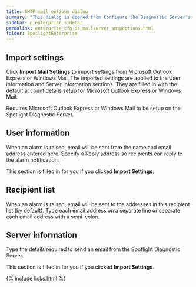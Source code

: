 ```yaml
---
title: SMTP mail options dialog
summary: "This dialog is opened from Configure the Diagnostic Server's mail server or Send an Email Dialog. The settings are used by Configure | Alarm Actions | Alarm Action | Send email to."
sidebar: p_enterprise_sidebar
permalink: enterprise_cfg_ds_mailserver_smtpoptions.html
folder: SpotlightEnterprise
---
```




## Import settings

Click **Import Mail Settings** to import settings from Microsoft Outlook Express or Windows Mail. The imported settings are applied to the User information and Server information sections. They are filled in with the default account details setup for Microsoft Outlook Express or Windows Mail.

Requires Microsoft Outlook Express or Windows Mail to be setup on the Spotlight Diagnostic Server.

## User information

When an alarm is raised, email will be sent from the name and email address entered here. Specify a Reply address so recipients can reply to the alarm notification.

This section is filled in for you if you clicked **Import Settings**.

## Recipient list

When an alarm is raised, email will be sent to the addresses in this recipient list (by default). Type each email address on a separate line or separate each email address with a semi-colon. 

## Server information

Type the details required to send an email from the Spotlight Diagnostic Server.

This section is filled in for you if you clicked **Import Settings**.


{% include links.html %}
